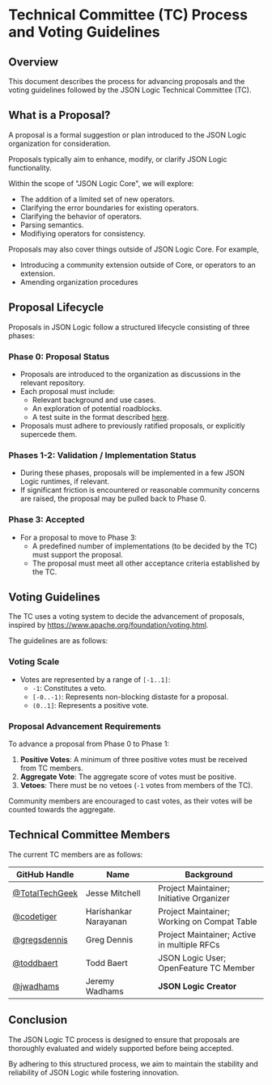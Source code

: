 # Technical Committee (TC) Process and Voting Guidelines

## Overview

This document describes the process for advancing proposals and the voting guidelines followed by the JSON Logic Technical Committee (TC).

## What is a Proposal? 

A proposal is a formal suggestion or plan introduced to the JSON Logic organization for consideration. 

Proposals typically aim to enhance, modify, or clarify JSON Logic functionality.

Within the scope of "JSON Logic Core", we will explore:
- The addition of a limited set of new operators.
- Clarifying the error boundaries for existing operators.
- Clarifying the behavior of operators.
- Parsing semantics.
- Modifiying operators for consistency.

Proposals may also cover things outside of JSON Logic Core. For example, 
- Introducing a community extension outside of Core, or operators to an extension.
- Amending organization procedures

## Proposal Lifecycle

Proposals in JSON Logic follow a structured lifecycle consisting of three phases:

### Phase 0: Proposal Status
- Proposals are introduced to the organization as discussions in the relevant repository.
- Each proposal must include:
  - Relevant background and use cases.
  - An exploration of potential roadblocks.
  - A test suite in the format described [here](/TEST_FORMAT.md).
- Proposals must adhere to previously ratified proposals, or explicitly supercede them.

### Phases 1-2: Validation / Implementation Status
- During these phases, proposals will be implemented in a few JSON Logic runtimes, if relevant.
- If significant friction is encountered or reasonable community concerns are raised, the proposal may be pulled back to Phase 0.

### Phase 3: Accepted
- For a proposal to move to Phase 3:
  - A predefined number of implementations (to be decided by the TC) must support the proposal.
  - The proposal must meet all other acceptance criteria established by the TC.

## Voting Guidelines

The TC uses a voting system to decide the advancement of proposals, inspired by https://www.apache.org/foundation/voting.html. 

The guidelines are as follows:

### Voting Scale
- Votes are represented by a range of `[-1..1]`:
  - `-1`: Constitutes a veto.
  - `[-0..-1)`: Represents non-blocking distaste for a proposal.
  - `(0..1]`: Represents a positive vote.

### Proposal Advancement Requirements
To advance a proposal from Phase 0 to Phase 1:
1. **Positive Votes**: A minimum of three positive votes must be received from TC members.
2. **Aggregate Vote**: The aggregate score of votes must be positive.
3. **Vetoes**: There must be no vetoes (`-1` votes from members of the TC).

Community members are encouraged to cast votes, as their votes will be counted towards the aggregate.

## Technical Committee Members

The current TC members are as follows:

| GitHub Handle | Name | Background |
|---------------|------|------------|
| [@TotalTechGeek](https://github.com/TotalTechGeek) | Jesse Mitchell | Project Maintainer; Initiative Organizer |
| [@codetiger](https://github.com/codetiger) | Harishankar Narayanan | Project Maintainer; Working on Compat Table |
| [@gregsdennis](https://github.com/gregsdennis) | Greg Dennis | Project Maintainer; Active in multiple RFCs |
| [@toddbaert](https://github.com/toddbaert) | Todd Baert | JSON Logic User; OpenFeature TC Member |
| [@jwadhams](https://github.com/jwadhams) | Jeremy Wadhams | **JSON Logic Creator** |

## Conclusion

The JSON Logic TC process is designed to ensure that proposals are thoroughly evaluated and widely supported before being accepted. 

By adhering to this structured process, we aim to maintain the stability and reliability of JSON Logic while fostering innovation.

